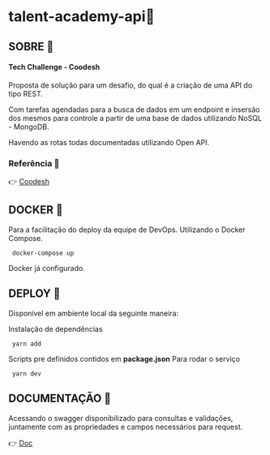 # talent-academy-api🧩
## SOBRE 📎
#### Tech Challenge - Coodesh

Proposta de solução para um desafio, do qual é a criação de uma API do tipo REST.

Com tarefas agendadas para a busca de dados em um endpoint e insersão dos mesmos para controle a partir de uma base de dados utilizando NoSQL - MongoDB.

Havendo as rotas todas documentadas utilizando Open API.

### Referência :triangular_flag_on_post:
:point_right: <a href="https://github.com/jaovw/talent-academy-api/tree/main/src/docs/" target="_blank">Coodesh</a>

## __DOCKER__ :whale2:
 Para a facilitação do deploy da equipe de DevOps. Utilizando o Docker Compose.
  ```
   docker-compose up
  ```
  Docker já configurado.
  ## __DEPLOY__ :rocket:
  
  Disponível em ambiente local da seguinte maneira:
  
  Instalação de dependências
  ```
   yarn add 
  ```
  Scripts pre definidos contidos em __package.json__
  Para rodar o serviço
  ```
   yarn dev
  ```
  ## __DOCUMENTAÇÃO__ :open_book:

Acessando o swagger disponibilizado para consultas e validações, juntamente com as propriedades e campos necessários para request.

:point_right: <a href="http://localhost:3000/api-docs/" target="_blank">Doc</a>

